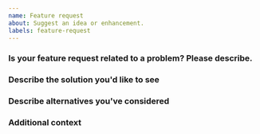 ```yaml
---
name: Feature request
about: Suggest an idea or enhancement.
labels: feature-request
---
```


### Is your feature request related to a problem? Please describe.

### Describe the solution you'd like to see

### Describe alternatives you've considered

### Additional context
